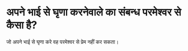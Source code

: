# अपने भाई से घृणा करनेवाले का संबन्ध परमेश्वर से कैसा है?
जो अपने भाई से घृणा करे वह परमेश्वर से प्रेम नहीं कर सकता।